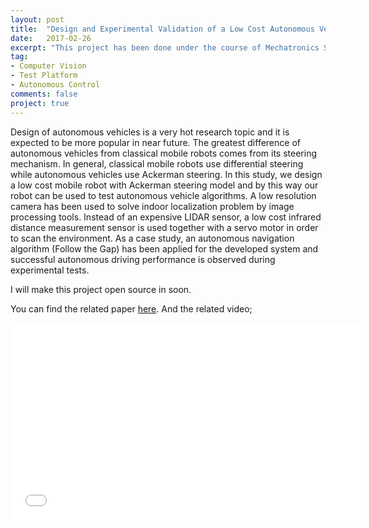 ```yaml
---
layout: post
title:  "Design and Experimental Validation of a Low Cost Autonomous Vehicle Testbed"
date:   2017-02-26
excerpt: "This project has been done under the course of Mechatronics System Design and a paper was published."
tag:
- Computer Vision
- Test Platform
- Autonomous Control
comments: false
project: true
---
```


Design of autonomous vehicles is a very hot research topic and it is expected to be more popular in near future. 
The greatest difference of autonomous vehicles from classical mobile robots comes from its steering mechanism. 
In general, classical mobile robots use differential steering while autonomous vehicles use Ackerman steering. 
In this study, we design a low cost mobile robot with Ackerman steering model and 
by this way our robot can be used to test autonomous vehicle algorithms. 
A low resolution camera has been used to solve indoor localization problem by image processing tools. Instead of an expensive LIDAR sensor, 
a low cost infrared distance measurement sensor is used together with a servo motor in order to scan the environment. 
As a case study, an autonomous navigation algorithm (Follow the Gap) has been applied for the developed system and
successful autonomous driving performance is observed during experimental tests.

I will make this project open source in soon.

You can find the related paper  <a href="https://www.researchgate.net/publication/309188042_Design_and_Experimental_Validation_of_a_Low_Cost_Autonomous_Vehicle_Testbed" rel="nofollow">here</a>.
And the related video;

<iframe width="560" height="315" src="//www.youtube.com/embed/2xj5jaADktY" frameborder="0"> </iframe>
